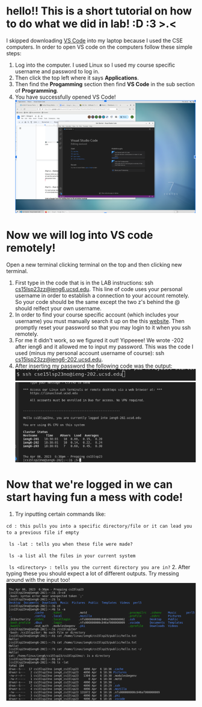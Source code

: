 # hello!! This is a short tutorial on how to do what we did in lab! :D :3  >.<
I skipped downloading [VS Code](https://code.visualstudio.com/) into my laptop because I used the CSE computers. In order to open VS code on the computers follow these simple steps:
1. Log into the computer. I used Linux so I used my course specific username and password to log in. 
2. Then click the top left where it says **Applications**.
3. Then find the **Progamming** section then find **VS Code** in the sub section of **Programming**.
4. You have successfully opened VS Code!
![image](Vscode.png)
# Now we will log into VS code remotely!
Open a new terminal clicking terminal on the top and then clicking new terminal.
1. First type in the code that is in the LAB instructions: ssh cs15lsp23zz@ieng6.ucsd.edu. This line of code uses your personal username in order to establish a connection to your account remotely. So your code should be the same except the two z's behind the @ should relfect your own username.
2. In order to find your course specific account (which includes your username) you must manually search it up on the this [website](https://sdacs.ucsd.edu/~icc/index.php). Then promptly reset your password so that you may login to it when you ssh remotely.
3. For me it didn't work, so we figured it out! Yippeeee! We wrote -202 after ieng6 and it allowed me to input my password. This was the code I used (minus my personal account username of course): ssh cs15lsp23zz@ieng6-202.ucsd.edu.
4. After inserting my password the following code was the output:
![image](ssh.png)
![image](Loggingin.png)
# Now that we're logged in we can start having fun a mess with code!
1. Try inputting certain commands like:

`cd : this pulls you into a specific directory/file or it can lead you to a previous file if empty`

` ls -lat : tells you when these file were made?`

` ls -a list all the files in your current system`

` ls <directory> : tells you the current directory you are in?`
2. After typing these you should expect a lot of different outputs.
Try messing around with the input too!
![image](tryingcommands.png)

